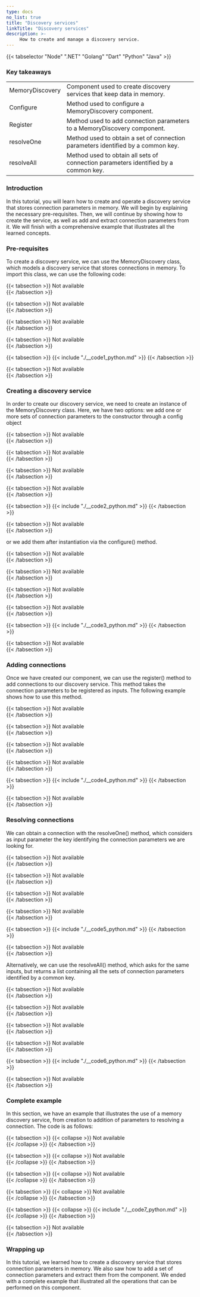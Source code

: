 ```yaml
---
type: docs
no_list: true
title: "Discovery services"
linkTitle: "Discovery services"
description: >-
     How to create and manage a discovery service.
---
```


{{< tabselector "Node" ".NET" "Golang" "Dart" "Python" "Java" >}}

### Key takeaways

<table class="full-width-table">
  <tr>
    <td>MemoryDiscovery</td>
    <td>Component used to create discovery services that keep data in memory.</td>
  </tr>
  <tr>
    <td>Configure</td>
    <td>Method used to configure a MemoryDiscovery component.</td>
  </tr>
  <tr>
    <td>Register</td>
    <td>Method used to add connection parameters to a MemoryDiscovery component.</td>
  </tr>
  <tr>
    <td>resolveOne</td>
    <td>Method used to obtain a set of connection parameters identified by a common key.</td>
  </tr>
  <tr>
    <td>resolveAll</td>
    <td>Method used to obtain all sets of connection parameters identified by a common key.</td>
  </tr>
</table>


### Introduction

In this tutorial, you will learn how to create and operate a discovery service that stores connection parameters in memory. We will begin by explaining the necessary pre-requisites. Then, we will continue by showing how to create the service, as well as add and extract connection parameters from it. We will finish with a comprehensive example that illustrates all the learned concepts.

### Pre-requisites

To create a discovery service, we can use the MemoryDiscovery class, which models a discovery service that stores connections in memory. To import this class, we can use the following code:

{{< tabsection >}}
  Not available  
{{< /tabsection >}}

{{< tabsection >}}
  Not available  
{{< /tabsection >}}

{{< tabsection >}}
  Not available  
{{< /tabsection >}}

{{< tabsection >}}
  Not available  
{{< /tabsection >}}

{{< tabsection >}}
  {{< include "./__code1_python.md" >}}
{{< /tabsection >}}

{{< tabsection >}}
  Not available  
{{< /tabsection >}}

### Creating a discovery service

In order to create our discovery service, we need to create an instance of the MemoryDiscovery  class. Here, we have two options: we add one or more sets of connection parameters to the constructor through a config object

{{< tabsection >}}
  Not available  
{{< /tabsection >}}

{{< tabsection >}}
  Not available  
{{< /tabsection >}}

{{< tabsection >}}
  Not available  
{{< /tabsection >}}

{{< tabsection >}}
  Not available  
{{< /tabsection >}}

{{< tabsection >}}
  {{< include "./__code2_python.md" >}}
{{< /tabsection >}}

{{< tabsection >}}
  Not available  
{{< /tabsection >}}

or we add them after instantiation via the configure() method.

{{< tabsection >}}
  Not available  
{{< /tabsection >}}

{{< tabsection >}}
  Not available  
{{< /tabsection >}}

{{< tabsection >}}
  Not available  
{{< /tabsection >}}

{{< tabsection >}}
  Not available  
{{< /tabsection >}}

{{< tabsection >}}
  {{< include "./__code3_python.md" >}}
{{< /tabsection >}}

{{< tabsection >}}
  Not available  
{{< /tabsection >}}

### Adding connections

Once we have created our component, we can use the register() method to add connections to our discovery service. This method takes the connection parameters to be registered as inputs. The following example shows how to use this method.

{{< tabsection >}}
  Not available  
{{< /tabsection >}}

{{< tabsection >}}
  Not available  
{{< /tabsection >}}

{{< tabsection >}}
  Not available  
{{< /tabsection >}}

{{< tabsection >}}
  Not available  
{{< /tabsection >}}

{{< tabsection >}}
  {{< include "./__code4_python.md" >}}
{{< /tabsection >}}

{{< tabsection >}}
  Not available  
{{< /tabsection >}}

### Resolving connections

We can obtain a connection with the resolveOne() method, which considers as input parameter the key identifying the connection parameters we are looking for.

{{< tabsection >}}
  Not available  
{{< /tabsection >}}

{{< tabsection >}}
  Not available  
{{< /tabsection >}}

{{< tabsection >}}
  Not available  
{{< /tabsection >}}

{{< tabsection >}}
  Not available  
{{< /tabsection >}}

{{< tabsection >}}
  {{< include "./__code5_python.md" >}}
{{< /tabsection >}}

{{< tabsection >}}
  Not available  
{{< /tabsection >}}

Alternatively, we can use the resolveAll() method, which asks for the same inputs, but returns a list containing all the sets of connection parameters identified by a common key.

{{< tabsection >}}
  Not available  
{{< /tabsection >}}

{{< tabsection >}}
  Not available  
{{< /tabsection >}}

{{< tabsection >}}
  Not available  
{{< /tabsection >}}

{{< tabsection >}}
  Not available  
{{< /tabsection >}}

{{< tabsection >}}
  {{< include "./__code6_python.md" >}}
{{< /tabsection >}}

{{< tabsection >}}
  Not available  
{{< /tabsection >}}


### Complete example

In this section, we have an example that illustrates the use of a memory discovery service, from creation to addition of parameters to resolving a connection. The code is as follows:

{{< tabsection >}}
  {{< collapse >}}
  Not available  
  {{< /collapse >}}
{{< /tabsection >}}

{{< tabsection >}}
  {{< collapse >}}
  Not available  
  {{< /collapse >}}
{{< /tabsection >}}

{{< tabsection >}}
  {{< collapse >}}
  Not available  
  {{< /collapse >}}
{{< /tabsection >}}

{{< tabsection >}}
  {{< collapse >}}
  Not available  
  {{< /collapse >}}
{{< /tabsection >}}

{{< tabsection >}}
  {{< collapse >}}
    {{< include "./__code7_python.md" >}}
  {{< /collapse >}}
{{< /tabsection >}}

{{< tabsection >}}
  Not available  
{{< /tabsection >}}

### Wrapping up

In this tutorial, we learned how to create a discovery service that stores connection parameters in memory. We also saw how to add a set of connection parameters and extract them from the component. We ended with a complete example that illustrated all the operations that can be performed on this component. 
